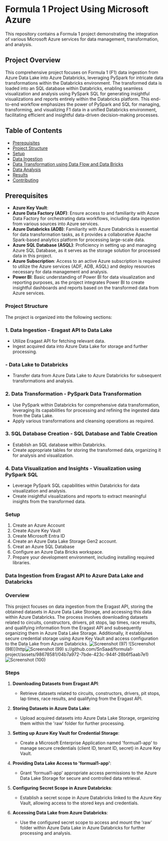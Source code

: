 # Formula 1 Project Using Microsoft Azure

This repository contains a Formula 1 project demonstrating the integration of various Microsoft Azure services for data management, transformation, and analysis.

## Project Overview
This comprehensive project focuses on Formula 1 (F1) data ingestion from Azure Data Lake into Azure Databricks, leveraging PySpark for intricate data transformations within the Databricks environment. The transformed data is loaded into an SQL database within Databricks, enabling seamless visualization and analysis using PySpark SQL for generating insightful visualizations and reports entirely within the Databricks platform. This end-to-end workflow emphasizes the power of PySpark and SQL for managing, transforming, and visualizing F1 data in a unified Databricks environment, facilitating efficient and insightful data-driven decision-making processes.

## Table of Contents

- [Prerequisites](#prerequisites)
- [Project Structure](#project-structure)
- [Setup](#setup)
- [Data Ingestion](#data-ingestion)
- [Data Transformation using Data Flow and Data Bricks](#data-transformation-using-data-flow-and-data-bricks)
- [Data Analysis](#data-analysis)
- [Results](#results)
- [Contributing](#contributing)


## Prerequisites

- **Azure Key Vault**:
- **Azure Data Factory (ADF)**: Ensure access to and familiarity with Azure Data Factory for orchestrating data workflows, including data ingestion from various sources into Azure services.
- **Azure Databricks (ADB)**: Familiarity with Azure Databricks is essential for data transformation tasks, as it provides a collaborative Apache Spark-based analytics platform for processing large-scale data.
- **Azure SQL Database (ASQL)**: Proficiency in setting up and managing Azure SQL Database, as it serves as the storage solution for processed data in this project.
- **Azure Subscription**: Access to an active Azure subscription is required to utilize the Azure services (ADF, ADB, ASQL) and deploy resources necessary for data management and analysis.
- **Power BI**: Basic understanding of Power BI for data visualization and reporting purposes, as the project integrates Power BI to create insightful dashboards and reports based on the transformed data from Azure services.

### Project Structure

The project is organized into the following sections:
### 1. Data Ingestion - Eragast API to Data Lake
- Utilize Eragast API for fetching relevant data.
- Ingest acquired data into Azure Data Lake for storage and further processing.
### - Data Lake to Databricks
- Transfer data from Azure Data Lake to Azure Databricks for subsequent transformations and analysis.
### 2. Data Transformation - PySpark Data Transformation
- Use PySpark within Databricks for comprehensive data transformation, leveraging its capabilities for processing and refining the ingested data from the Data Lake.
- Apply various transformations and cleansing operations as required.
### 3. SQL Database Creation - SQL Database and Table Creation
- Establish an SQL database within Databricks.
- Create appropriate tables for storing the transformed data, organizing it for analysis and visualization.
### 4. Data Visualization and Insights - Visualization using PySpark SQL
- Leverage PySpark SQL capabilities within Databricks for data visualization and analysis.
- Create insightful visualizations and reports to extract meaningful insights from the transformed data.

### Setup

1. Create an Azure Account
2. Create Azure Key Vault
3. Create Microsoft Entra ID
4. Create an Azure Data Lake Storage Gen2 account.
5. Creat an Azure SQL Database
6. Configure an Azure Data Bricks workspace.
7. Prepare your development environment, including installing required libraries.

### Data Ingestion from Eragast API to Azure Data Lake and Databricks
### Overview
This project focuses on data ingestion from the Eragast API, storing the obtained datasets in Azure Data Lake Storage, and accessing this data within Azure Databricks. The process involves downloading datasets related to circuits, constructors, drivers, pit stops, lap times, race results, and qualifying information from the Eragast API and subsequently organizing them in Azure Data Lake Storage. Additionally, it establishes secure credential storage using Azure Key Vault and access configuration to the Data Lake from Azure Databricks.
![Screenshot (97)](https://github.com/SnSaad/formula1-project/assets/98678581/a468ff3d-b2f9-4f85-9f6c-5591d8a9ccde)
![Screenshot (98)](http![Screenshot (99)](https://github.com/SnSaad/formula1-project/assets/98678581/9c414ccd-c4b6-41db-bc05-6c8f40f5147c)
s://github.com/SnSaad/formula1-project/assets/98678581/04b7a972-7bde-423c-944f-28b6f5aab7e1)
![Screenshot (100)](https://github.com/SnSaad/formula1-project/assets/98678581/0ec88c00-d41e-474d-90cb-e6e2fa725a3c)

### Steps

1. **Downloading Datasets from Eragast API**:
   - Retrieve datasets related to circuits, constructors, drivers, pit stops, lap times, race results, and qualifying from the Eragast API.

2. **Storing Datasets in Azure Data Lake**:
   - Upload acquired datasets into Azure Data Lake Storage, organizing them within the 'raw' folder for further processing.

3. **Setting up Azure Key Vault for Credential Storage**:
   - Create a Microsoft Enterprise Application named 'formual1-app' to manage secure credentials (client ID, tenant ID, secret) in Azure Key Vault.

4. **Providing Data Lake Access to 'formual1-app'**:
   - Grant 'formual1-app' appropriate access permissions to the Azure Data Lake Storage for secure and controlled data retrieval.

5. **Configuring Secret Scope in Azure Databricks**:
   - Establish a secret scope in Azure Databricks linked to the Azure Key Vault, allowing access to the stored keys and credentials.

6. **Accessing Data Lake from Azure Databricks**:
   - Use the configured secret scope to access and mount the 'raw' folder within Azure Data Lake in Azure Databricks for further processing and analysis.





